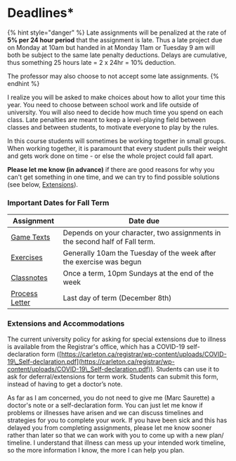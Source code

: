# Deadlines\*

{% hint style="danger" %}
Late assignments will be penalized at the rate of **5% per 24 hour period** that the assignment is late. Thus a late project due on Monday at 10am but handed in at Monday 11am or Tuesday 9 am will both be subject to the same late penalty deductions. Delays are cumulative, thus something 25 hours late = 2 x 24hr = 10% deduction.&#x20;

The professor may also choose to not accept some late assignments.
{% endhint %}

I realize you will be asked to make choices about how to allot your time this year. You need to choose between school work and life outside of university. You will also need to decide how much time you spend on each class. Late penalties are meant to keep a level-playing field between classes and between students, to motivate everyone to play by the rules. &#x20;

In this course students will sometimes be working together in small groups. When working together, it is paramount that every student pulls their weight and gets work done on time - or else the whole project could fall apart.&#x20;

**Please let me know (in advance)** if there are good reasons for why you can't get something in one time, and we can try to find possible solutions (see below, [Extensions](deadlines.md#extensions-and-accommodations)).

### Important Dates for Fall Term

| **Assignment**                                                | **Date due**                                                                 |
| ------------------------------------------------------------- | ---------------------------------------------------------------------------- |
| [Game Texts](coursework/reflections/game-speeches-and-texts/) | Depends on your character, two assignments in the second half of Fall term.  |
| [Exercises](coursework/assignments/)                          | Generally 10am the Tuesday of the week after the exercise was begun          |
| [Classnotes](coursework/reflections/classnotes.md)            | Once a term, 10pm Sundays at the end of the week                             |
| [Process Letter](coursework/process-letters.md)               | Last day of term (December 8th)                                              |

### Extensions and Accommodations

The current university policy for asking for special extensions due to illness is available from the Registrar's office, which has a COVID-19 self-declaration form ([https://carleton.ca/registrar/wp-content/uploads/COVID-19\_Self-declaration.pdf](https://carleton.ca/registrar/wp-content/uploads/COVID-19\_Self-declaration.pdf)). Students can use it to ask for deferral/extensions for term work.  Students can submit this form, instead of having to get a doctor’s note.

As far as I am concerned, you do not need to give me (Marc Saurette) a doctor's note or a self-declaration form. You can just let me know if problems or illnesses have arisen and we can discuss timelines and strategies for you to complete your work. If you have been sick and this has delayed you from completing assignments, please let me know sooner rather than later so that we can work with you to come up with a new plan/ timeline. I understand that illness can mess up your intended work timeline, so the more information I know, the more I can help you plan.

